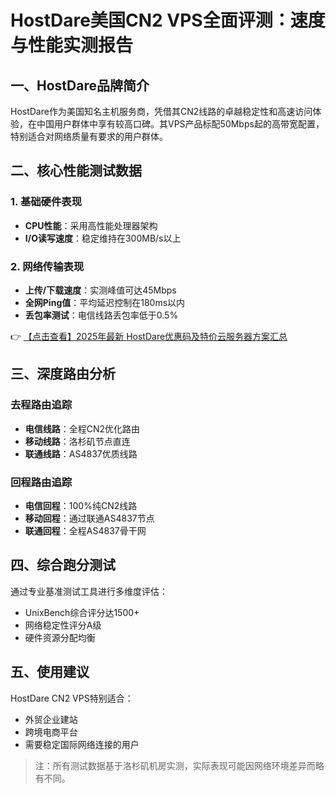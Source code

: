 # HostDare美国CN2 VPS全面评测：速度与性能实测报告

## 一、HostDare品牌简介
HostDare作为美国知名主机服务商，凭借其CN2线路的卓越稳定性和高速访问体验，在中国用户群体中享有较高口碑。其VPS产品标配50Mbps起的高带宽配置，特别适合对网络质量有要求的用户群体。

## 二、核心性能测试数据
### 1. 基础硬件表现
- **CPU性能**：采用高性能处理器架构
- **I/O读写速度**：稳定维持在300MB/s以上

### 2. 网络传输表现
- **上传/下载速度**：实测峰值可达45Mbps
- **全网Ping值**：平均延迟控制在180ms以内
- **丢包率测试**：电信线路丢包率低于0.5%

👉 [【点击查看】2025年最新 HostDare优惠码及特价云服务器方案汇总](https://bit.ly/hostdare)

## 三、深度路由分析
### 去程路由追踪
- **电信线路**：全程CN2优化路由
- **移动线路**：洛杉矶节点直连
- **联通线路**：AS4837优质线路

### 回程路由追踪
- **电信回程**：100%纯CN2线路
- **移动回程**：通过联通AS4837节点
- **联通回程**：全程AS4837骨干网

## 四、综合跑分测试
通过专业基准测试工具进行多维度评估：
- UnixBench综合评分达1500+
- 网络稳定性评分A级
- 硬件资源分配均衡

## 五、使用建议
HostDare CN2 VPS特别适合：
- 外贸企业建站
- 跨境电商平台
- 需要稳定国际网络连接的用户

> 注：所有测试数据基于洛杉矶机房实测，实际表现可能因网络环境差异而略有不同。